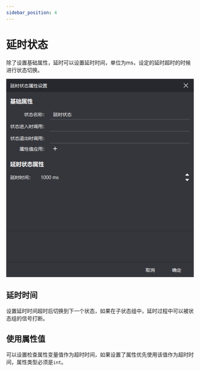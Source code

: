 ```yaml
---
sidebar_position: 4
---
```


# 延时状态

除了设置基础属性，延时可以设置延时时间，单位为ms，设定的延时超时的时候进行状态切换。

![common_state](/img/props/delay_state.png)

## 延时时间

设置延时时间超时后切换到下一个状态，如果在子状态组中，延时过程中可以被状态组的信号打断。

## 使用属性值

可以设置检查属性变量值作为超时时间，如果设置了属性优先使用该值作为超时时间，属性类型必须是`int`。